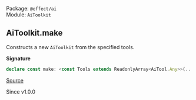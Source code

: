 Package: `@effect/ai`<br />
Module: `AiToolkit`<br />

## AiToolkit.make

Constructs a new `AiToolkit` from the specified tools.

**Signature**

```ts
declare const make: <const Tools extends ReadonlyArray<AiTool.Any>>(...tools: Tools) => AiToolkit<Tools[number]>
```

[Source](https://github.com/Effect-TS/effect/tree/main/packages/ai/ai/src/AiToolkit.ts#L245)

Since v1.0.0